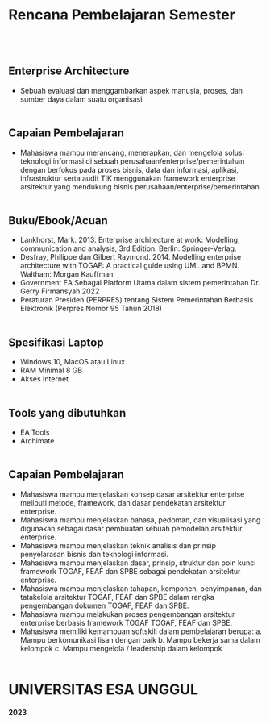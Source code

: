 # **Rencana Pembelajaran Semester**
<br><br>

## **Enterprise Architecture**
- Sebuah evaluasi dan menggambarkan aspek manusia, proses, dan sumber daya dalam suatu organisasi.
<br><br>

## **Capaian Pembelajaran**
- Mahasiswa mampu merancang, menerapkan, dan mengelola solusi teknologi informasi di sebuah perusahaan/enterprise/pemerintahan dengan berfokus pada proses bisnis, data dan informasi, aplikasi, infrastruktur serta audit TIK  menggunakan framework enterprise arsitektur yang mendukung bisnis
perusahaan/enterprise/pemerintahan
<br><br>

## **Buku/Ebook/Acuan**
- Lankhorst, Mark. 2013. Enterprise architecture at work: Modelling, communication
and analysis, 3rd Edition. Berlin: Springer-Verlag.
- Desfray, Philippe dan Gilbert Raymond. 2014. Modelling enterprise architecture with
TOGAF: A practical guide using UML and BPMN. Waltham: Morgan Kauffman
- Government EA Sebagai Platform Utama dalam sistem pemerintahan Dr. Gerry Firmansyah 2022
- Peraturan Presiden (PERPRES) tentang Sistem Pemerintahan Berbasis Elektronik (Perpres Nomor 95 Tahun 2018)
<br><br>

## **Spesifikasi Laptop**
- Windows 10, MacOS atau Linux
- RAM Minimal 8 GB
- Akses Internet
<br><br>

## **Tools yang dibutuhkan**
- EA Tools
- Archimate
<br><br>

## **Capaian Pembelajaran**
- Mahasiswa mampu menjelaskan konsep dasar arsitektur enterprise meliputi
metode, framework, dan dasar pendekatan arsitektur enterprise.
- Mahasiswa mampu menjelaskan bahasa, pedoman, dan visualisasi yang
digunakan sebagai dasar pembuatan sebuah pemodelan arsitektur enterprise.
- Mahasiswa mampu menjelaskan teknik analisis dan prinsip penyelarasan bisnis dan teknologi informasi.
- Mahasiswa mampu menjelaskan dasar, prinsip, struktur dan poin kunci
framework TOGAF, FEAF dan SPBE sebagai pendekatan arsitektur enterprise.
- Mahasiswa mampu menjelaskan tahapan, komponen, penyimpanan, dan
tatakelola arsitektur TOGAF, FEAF dan SPBE dalam rangka pengembangan dokumen TOGAF, FEAF dan SPBE.
- Mahasiswa mampu melakukan proses pengembangan arsitektur enterprise
berbasis framework TOGAF TOGAF, FEAF dan SPBE.
- Mahasiswa memiliki kemampuan softskill dalam pembelajaran berupa:
a. Mampu berkomunikasi lisan dengan baik
b. Mampu bekerja sama dalam kelompok
c. Mampu mengelola / leadership dalam kelompok
<br><br>

# **UNIVERSITAS ESA UNGGUL**
#### **2023**
